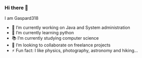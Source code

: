 ### Hi there 👋


I am Gaspard318

- 🔭 I’m currently working on Java and System administration
- 🌱 I’m currently learning python
- 📚 I’m currently studying computer science
- 👯 I’m looking to collaborate on freelance projects
- ⚡ Fun fact: I like physics, photography, astronomy and hiking...
